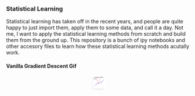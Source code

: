 ### Statistical Learning

Statistical learning has taken off in the recent years, and people are quite happy to just import them, apply them to some data, and call it a day. Not me, I want to apply the statistical learning methods from scratch and build them from the ground up. This repository is a bunch of ipy notebooks and other accesory files to learn how these statistical learning methods acutally work.

#### Vanilla Gradient Descent Gif

<div style="text-align:center"><img src="https://github.com/TheNudibranch/Optimize_stat_learning/blob/linear_regression/Linear_Regression.gif" width="40" height="40" />
